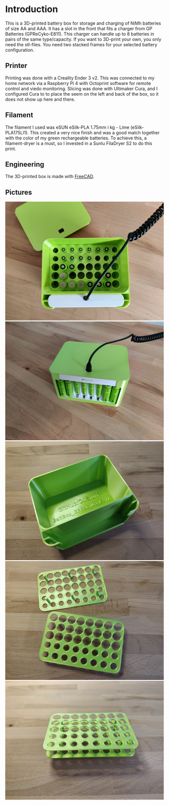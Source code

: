 # Introduction

This is a 3D-printed battery box for storage and charging of NiMh batteries of size AA and AAA. It has a slot in the front that fits a charger from GP Batteries (GPReCyko-E811). This charger can handle up to 8 batteries in pairs of the same type/capacity. If you want to 3D-print your own, you only need the stl-files. You need two stacked frames for your selected battery configuration.

## Printer

Printing was done with a Creality Ender 3 v2. This was connected to my home network via a Raspberry Pi 4 with Octoprint software for remote control and viedo monitoring. Slicing was done with Ultimaker Cura, and I configured Cura to to place the seem on the left and back of the box, so it does not show up here and there.

## Filament

The filament I used was eSUN eSilk-PLA 1.75mm i kg - Lime (eSilk-PLA175LI1). This created a very nice finish and was a good match together with the color of my green rechargeable batteries. To achieve this, a filament-dryer is a must, so I invested in a Sunlu FilaDryer S2 to do this print.

## Engineering

The 3D-printed box is made with [FreeCAD](https://en.wikipedia.org/wiki/FreeCAD).

## Pictures

![3Dprint-BattBox-GPReCyko-E811_Pic1](3Dprint-BattBox-GPReCyko-E811_Pic1.jpg)
![3Dprint-BattBox-GPReCyko-E811_Pic2](3Dprint-BattBox-GPReCyko-E811_Pic2.jpg)
![3Dprint-BattBox-GPReCyko-E811_Pic3](3Dprint-BattBox-GPReCyko-E811_Pic3.jpg)
![3Dprint-BattBox-GPReCyko-E811_Pic4](3Dprint-BattBox-GPReCyko-E811_Pic4.jpg)
![3Dprint-BattBox-GPReCyko-E811_Pic5](3Dprint-BattBox-GPReCyko-E811_Pic5.jpg)
